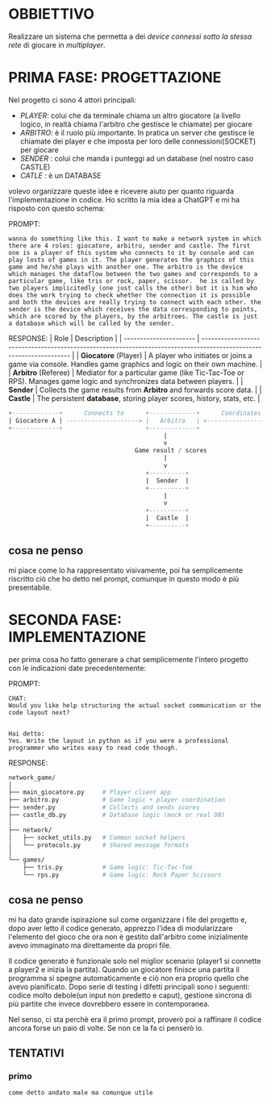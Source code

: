 # OBBIETTIVO
Realizzare un sistema che permetta a dei *device connessi sotto la stessa rete* di giocare in *multiplayer*.

# PRIMA FASE: PROGETTAZIONE
Nel progetto ci sono 4 attori principali:
* *PLAYER*: colui che da terminale chiama un altro giocatore (a livello logico, in realtà chiama l'arbitro che gestisce le chiamate) per giocare
* *ARBITRO*: è il ruolo più importante. In pratica un server che gestisce le chiamate dei player e che imposta per loro delle connessioni(SOCKET) per giocare
* *SENDER* : colui che manda i punteggi ad un database (nel nostro caso CASTLE)
* *CATLE* : è un DATABASE

volevo organizzare queste idee e ricevere aiuto per quanto riguarda l'implementazione in codice. Ho scritto la mia idea a ChatGPT e mi ha risposto con questo schema:

PROMPT: 
```
wanna do something like this. I want to make a network system in which there are 4 roles: giocatore, arbitro, sender and castle. The first one is a player of this system who connects to it by console and can play losts of games in it. The player generates the graphics of this game and he/she plays with another one. The arbitro is the device which manages the dataflow between the two games and corresponds to a particular game, like tris or rock, paper, scissor.  he is called by two players implicitedly (one just calls the other) but it is him who does the work trying to check whether the connection it is possible and both the devices are really trying to connect with each other. the sender is the device which receives the data corresponding to points, which are scored by the players, by the arbitroes. The castle is just a database which will be called by the sender.
```
RESPONSE:
| Role                   | Description                                                                                                         |
| ---------------------- | ------------------------------------------------------------------------------------------------------------------- |
| **Giocatore** (Player) | A player who initiates or joins a game via console. Handles game graphics and logic on their own machine.           |
| **Arbitro** (Referee)  | Mediator for a particular game (like Tic-Tac-Toe or RPS). Manages game logic and synchronizes data between players. |
| **Sender**             | Collects the game results from **Arbitro** and forwards score data.                                                 |
| **Castle**             | The persistent **database**, storing player scores, history, stats, etc.                                            |

```sql
+-------------+      Connects to      +-------------+      Coordinates      +-------------+
| Giocatore A | --------------------> |   Arbitro   | <------------------- | Giocatore B |
+-------------+                       +-------------+                      +-------------+
                                           |
                                           v
                                   Game result / scores
                                           |
                                           v
                                      +----------+
                                      |  Sender  |
                                      +----------+
                                           |
                                           v
                                      +----------+
                                      |  Castle  |
                                      +----------+

```
## cosa ne penso
mi piace come lo ha rappresentato visivamente, poi ha semplicemente riscritto ciò che ho detto nel prompt, comunque in questo modo è più presentabile.

# SECONDA FASE: IMPLEMENTAZIONE
per prima cosa ho fatto generare a chat semplicemente l'intero progetto con le indicazioni date precedentemente:

PROMPT:
```
CHAT:
Would you like help structuring the actual socket communication or the code layout next?


Hai detto:
Yes. Write the layout in python as if you were a professional programmer who writes easy to read code though.
```

RESPONSE:
```bash
network_game/
│
├── main_giocatore.py     # Player client app
├── arbitro.py            # Game logic + player coordination
├── sender.py             # Collects and sends scores
├── castle_db.py          # Database logic (mock or real DB)
│
├── network/
│   ├── socket_utils.py   # Common socket helpers
│   └── protocols.py      # Shared message formats
│
└── games/
    ├── tris.py           # Game logic: Tic-Tac-Toe
    └── rps.py            # Game logic: Rock Paper Scissors
```
## cosa ne penso
mi ha dato grande ispirazione sul come organizzare i file del progetto e, dopo aver letto il codice generato, apprezzo l'idea di modularizzare l'elemento del gioco che ora non è gestito dall'arbitro come inizialmente avevo immaginato ma direttamente da propri file.

Il codice generato è funzionale solo nel miglior scenario (player1 si connette a player2 e inizia la partita). Quando un giocatore finisce una partita il programma si spegne automaticamente e ciò non era proprio quello che avevo pianificato. Dopo serie di testing i difetti principali sono i seguenti: codice molto debole(un input non predetto e caput), gestione sincrona di più partite che invece dovrebbero essere in contemporanea.

Nel senso, ci sta perchè era il primo prompt, proverò poi a raffinare il codice ancora forse un paio di volte. Se non ce la fa ci penserò io.

## TENTATIVI
### primo
    come detto andato male ma comunque utile